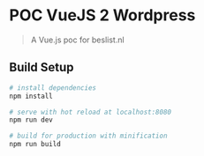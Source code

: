 # POC VueJS 2 Wordpress

> A Vue.js poc for beslist.nl

## Build Setup

``` bash
# install dependencies
npm install

# serve with hot reload at localhost:8080
npm run dev

# build for production with minification
npm run build
```
